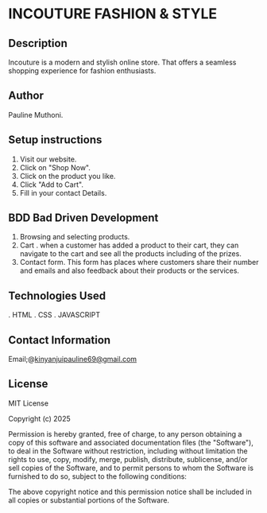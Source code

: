 # INCOUTURE FASHION & STYLE
## Description
Incouture is a modern and stylish online store. That offers a seamless shopping experience for fashion enthusiasts.
## Author 
Pauline Muthoni.
## Setup instructions
1. Visit our website.
2. Click on "Shop Now".
3. Click on the product you like.
4. Click "Add to Cart".
5. Fill in your contact Details.
## BDD Bad Driven Development
1. Browsing and selecting products.
2. Cart .
when a customer has added a product to their cart, they can navigate to the cart and see all the products including of the prizes.
3. Contact  form.
This form has places where customers share their number and emails and also feedback about their products or the services.
## Technologies Used
. HTML
. CSS 
. JAVASCRIPT
## Contact Information
Email;@kinyanjuipauline69@gmail.com
## License
MIT License

Copyright (c) 2025

Permission is hereby granted, free of charge, to any person obtaining a copy of this software and associated documentation files (the "Software"), to deal in the Software without restriction, including without limitation the rights to use, copy, modify, merge, publish, distribute, sublicense, and/or sell copies of the Software, and to permit persons to whom the Software is furnished to do so, subject to the following conditions:

The above copyright notice and this permission notice shall be included in all copies or substantial portions of the Software.

